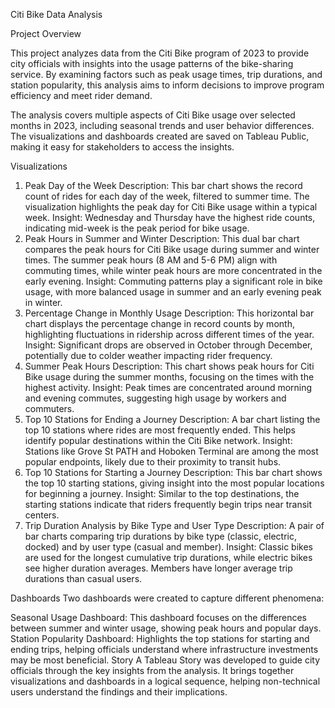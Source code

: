Citi Bike Data Analysis

Project Overview

This project analyzes data from the Citi Bike program of 2023 to provide city officials with insights into the usage patterns of the bike-sharing service. By examining factors such as peak usage times, trip durations, and station popularity, this analysis aims to inform decisions to improve program efficiency and meet rider demand.

The analysis covers multiple aspects of Citi Bike usage over selected months in 2023, including seasonal trends and user behavior differences. The visualizations and dashboards created are saved on Tableau Public, making it easy for stakeholders to access the insights.

Visualizations

1. Peak Day of the Week
Description: This bar chart shows the record count of rides for each day of the week, filtered to summer time. The visualization highlights the peak day for Citi Bike usage within a typical week.
Insight: Wednesday and Thursday have the highest ride counts, indicating mid-week is the peak period for bike usage.
2. Peak Hours in Summer and Winter
Description: This dual bar chart compares the peak hours for Citi Bike usage during summer and winter times. The summer peak hours (8 AM and 5-6 PM) align with commuting times, while winter peak hours are more concentrated in the early evening.
Insight: Commuting patterns play a significant role in bike usage, with more balanced usage in summer and an early evening peak in winter.
3. Percentage Change in Monthly Usage
Description: This horizontal bar chart displays the percentage change in record counts by month, highlighting fluctuations in ridership across different times of the year.
Insight: Significant drops are observed in October through December, potentially due to colder weather impacting rider frequency.
4. Summer Peak Hours
Description: This chart shows peak hours for Citi Bike usage during the summer months, focusing on the times with the highest activity.
Insight: Peak times are concentrated around morning and evening commutes, suggesting high usage by workers and commuters.
5. Top 10 Stations for Ending a Journey
Description: A bar chart listing the top 10 stations where rides are most frequently ended. This helps identify popular destinations within the Citi Bike network.
Insight: Stations like Grove St PATH and Hoboken Terminal are among the most popular endpoints, likely due to their proximity to transit hubs.
6. Top 10 Stations for Starting a Journey
Description: This bar chart shows the top 10 starting stations, giving insight into the most popular locations for beginning a journey.
Insight: Similar to the top destinations, the starting stations indicate that riders frequently begin trips near transit centers.
7. Trip Duration Analysis by Bike Type and User Type
Description: A pair of bar charts comparing trip durations by bike type (classic, electric, docked) and by user type (casual and member).
Insight: Classic bikes are used for the longest cumulative trip durations, while electric bikes see higher duration averages. Members have longer average trip durations than casual users.


Dashboards
Two dashboards were created to capture different phenomena:

Seasonal Usage Dashboard: This dashboard focuses on the differences between summer and winter usage, showing peak hours and popular days.
Station Popularity Dashboard: Highlights the top stations for starting and ending trips, helping officials understand where infrastructure investments may be most beneficial.
Story
A Tableau Story was developed to guide city officials through the key insights from the analysis. It brings together visualizations and dashboards in a logical sequence, helping non-technical users understand the findings and their implications.

